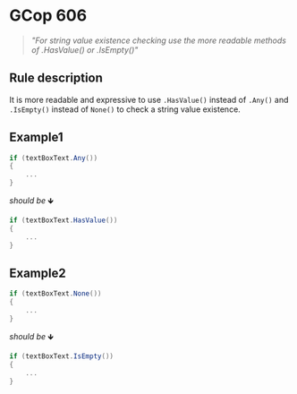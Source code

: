 ﻿# GCop 606

> *"For string value existence checking use the more readable methods of .HasValue() or .IsEmpty()"*

## Rule description

It is more readable and expressive to use `.HasValue()` instead of `.Any()` and `.IsEmpty()` instead of `None()` to check a string value existence.

## Example1

```csharp
if (textBoxText.Any())
{
    ...
}
```

*should be* 🡻

```csharp
if (textBoxText.HasValue())
{
    ...
}
```

## Example2

```csharp
if (textBoxText.None())
{
    ...
}
```

*should be* 🡻

```csharp
if (textBoxText.IsEmpty())
{
    ...
}
```